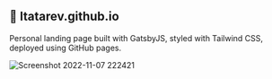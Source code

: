 ## 💫 ltatarev.github.io

Personal landing page built with GatsbyJS, styled with Tailwind CSS, deployed using GitHub pages.

![Screenshot 2022-11-07 222421](https://user-images.githubusercontent.com/38048916/200418641-5b4c86bb-d495-4367-8515-1bbe758b73d4.png)
